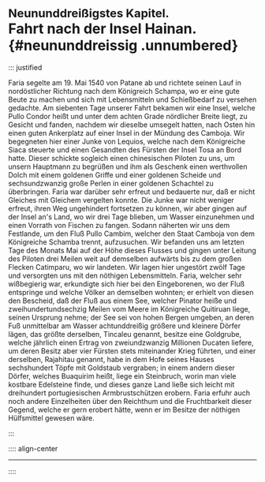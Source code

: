 # <small>Neununddreißigstes Kapitel.</small><br />Fahrt nach der Insel Hainan.{#neununddreissig .unnumbered}

::: justified

Faria segelte am 19. Mai 1540 von Patane ab und richtete seinen Lauf in
nordöstlicher Richtung nach dem Königreich Schampa, wo er eine gute Beute zu
machen und sich mit Lebensmitteln und Schießbedarf zu versehen gedachte. Am
siebenten Tage unserer Fahrt bekamen wir eine Insel, welche Pullo Condor heißt
und unter dem achten Grade nördlicher Breite liegt, zu Gesicht und fanden,
nachdem wir dieselbe umsegelt hatten, nach Osten hin einen guten Ankerplatz auf
einer Insel in der Mündung des Camboja. Wir begegneten hier einer Junke von
Lequios, welche nach dem Königreiche Siaca steuerte und einen Gesandten des
Fürsten der Insel Tosa an Bord hatte. Dieser schickte sogleich einen
chinesischen Piloten zu uns, um unsern Hauptmann zu begrüßen und ihm als
Geschenk einen werthvollen Dolch mit einem goldenen Griffe und einer goldenen
Scheide und sechsundzwanzig große Perlen in einer goldenen Schachtel zu
überbringen. Faria war darüber sehr erfreut und bedauerte nur, daß er nicht
Gleiches mit Gleichem vergelten konnte. Die Junke war nicht weniger erfreut,
ihren Weg ungehindert fortsetzen zu können, wir aber gingen auf der Insel an's
Land, wo wir drei Tage blieben, um Wasser einzunehmen und einen Vorrath von
Fischen zu fangen. Sodann näherten wir uns dem Festlande, um den Fluß Pullo
Cambim, welcher den Staat Camboja von dem Königreiche Schamba trennt,
aufzusuchen. Wir befanden uns am letzten Tage des Monats Mai auf der Höhe dieses
Flusses und gingen unter Leitung des Piloten drei Meilen weit auf demselben
aufwärts bis zu dem großen Flecken Catimparu, wo wir landeten. Wir lagen hier
ungestört zwölf Tage und versorgten uns mit den nöthigen Lebensmitteln. Faria,
welcher sehr wißbegierig war, erkundigte sich hier bei den Eingeborenen, wo der
Fluß entspringe und welche Völker an demselben wohnten; er erhielt von diesen
den Bescheid, daß der Fluß aus einem See, welcher Pinator heiße und
zweihundertundsechzig Meilen vom Meere im Königreiche Quitiruan liege, seinen
Ursprung nehme; der See sei von hohen Bergen umgeben, an deren Fuß unmittelbar
am Wasser achtunddreißig größere und kleinere Dörfer lägen, das größte
derselben, Tincaleu genannt, besitze eine Goldgrube, welche jährlich einen
Ertrag von zweiundzwanzig Millionen Ducaten liefere, um deren Besitz aber vier
Fürsten stets miteinander Krieg führten, und einer derselben, Rajahitau genannt,
habe in dem Hofe seines Hauses sechshundert Töpfe mit Goldstaub vergraben; in
einem andern dieser Dörfer, welches Buaquirim heißt, liege ein Steinbruch, worin
man viele kostbare Edelsteine finde, und dieses ganze Land ließe sich leicht mit
dreihundert portugiesischen Armbrustschützen erobern. Faria erfuhr auch noch
andere Einzelheiten über den Reichthum und die Fruchtbarkeit dieser Gegend,
welche er gern erobert hätte, wenn er im Besitze der nöthigen Hülfsmittel
gewesen wäre.

:::

:::: align-center
****
::::
